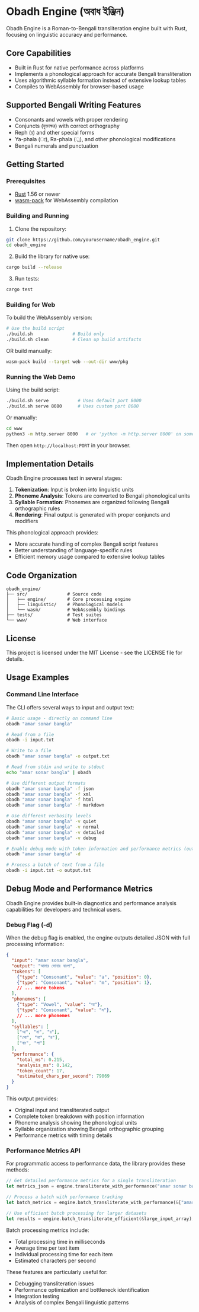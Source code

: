 # Obadh Engine (অবাধ ইঞ্জিন)

Obadh Engine is a Roman-to-Bengali transliteration engine built with Rust, focusing on linguistic accuracy and performance.

## Core Capabilities

- Built in Rust for native performance across platforms
- Implements a phonological approach for accurate Bengali transliteration
- Uses algorithmic syllable formation instead of extensive lookup tables
- Compiles to WebAssembly for browser-based usage

## Supported Bengali Writing Features

- Consonants and vowels with proper rendering
- Conjuncts (যুক্তাক্ষর) with correct orthography
- Reph (র্) and other special forms
- Ya-phala (্য), Ra-phala (্র), and other phonological modifications
- Bengali numerals and punctuation

## Getting Started

### Prerequisites

- [Rust](https://www.rust-lang.org/tools/install) 1.56 or newer
- [wasm-pack](https://rustwasm.github.io/wasm-pack/installer/) for WebAssembly compilation

### Building and Running

1. Clone the repository:

```bash
git clone https://github.com/yourusername/obadh_engine.git
cd obadh_engine
```

2. Build the library for native use:

```bash
cargo build --release
```

3. Run tests:

```bash
cargo test
```

### Building for Web

To build the WebAssembly version:

```bash
# Use the build script
./build.sh               # Build only
./build.sh clean         # Clean up build artifacts
```

OR build manually:

```bash
wasm-pack build --target web --out-dir www/pkg
```

### Running the Web Demo

Using the build script:

```bash
./build.sh serve           # Uses default port 8000
./build.sh serve 8080      # Uses custom port 8080
```

Or manually:

```bash
cd www
python3 -m http.server 8000   # or 'python -m http.server 8000' on some systems
```

Then open `http://localhost:PORT` in your browser.

## Implementation Details

Obadh Engine processes text in several stages:

1. **Tokenization**: Input is broken into linguistic units
2. **Phoneme Analysis**: Tokens are converted to Bengali phonological units
3. **Syllable Formation**: Phonemes are organized following Bengali orthographic rules
4. **Rendering**: Final output is generated with proper conjuncts and modifiers

This phonological approach provides:
- More accurate handling of complex Bengali script features
- Better understanding of language-specific rules
- Efficient memory usage compared to extensive lookup tables

## Code Organization

```
obadh_engine/
├── src/               # Source code
│   ├── engine/        # Core processing engine
│   ├── linguistic/    # Phonological models
│   └── wasm/          # WebAssembly bindings
├── tests/             # Test suites
└── www/               # Web interface
```

## License

This project is licensed under the MIT License - see the LICENSE file for details.

## Usage Examples

### Command Line Interface

The CLI offers several ways to input and output text:

```bash
# Basic usage - directly on command line
obadh "amar sonar bangla"

# Read from a file
obadh -i input.txt

# Write to a file
obadh "amar sonar bangla" -o output.txt

# Read from stdin and write to stdout
echo "amar sonar bangla" | obadh

# Use different output formats
obadh "amar sonar bangla" -f json
obadh "amar sonar bangla" -f xml
obadh "amar sonar bangla" -f html
obadh "amar sonar bangla" -f markdown

# Use different verbosity levels
obadh "amar sonar bangla" -v quiet
obadh "amar sonar bangla" -v normal
obadh "amar sonar bangla" -v detailed
obadh "amar sonar bangla" -v debug

# Enable debug mode with token information and performance metrics (outputs JSON)
obadh "amar sonar bangla" -d

# Process a batch of text from a file
obadh -i input.txt -o output.txt
```

## Debug Mode and Performance Metrics

Obadh Engine provides built-in diagnostics and performance analysis capabilities for developers and technical users.

### Debug Flag (-d)

When the debug flag is enabled, the engine outputs detailed JSON with full processing information:

```json
{
  "input": "amar sonar bangla",
  "output": "আমার সোনার বাংলা",
  "tokens": [
    {"type": "Consonant", "value": "a", "position": 0},
    {"type": "Consonant", "value": "m", "position": 1},
    // ... more tokens
  ],
  "phonemes": [
    {"type": "Vowel", "value": "আ"},
    {"type": "Consonant", "value": "ম"},
    // ... more phonemes
  ],
  "syllables": [
    ["আ", "মা", "র"],
    ["সো", "না", "র"],
    ["বাং", "লা"]
  ],
  "performance": {
    "total_ms": 0.215,
    "analysis_ms": 0.142,
    "token_count": 17,
    "estimated_chars_per_second": 79069
  }
}
```

This output provides:
- Original input and transliterated output
- Complete token breakdown with position information
- Phoneme analysis showing the phonological units
- Syllable organization showing Bengali orthographic grouping
- Performance metrics with timing details

### Performance Metrics API

For programmatic access to performance data, the library provides these methods:

```rust
// Get detailed performance metrics for a single transliteration
let metrics_json = engine.transliterate_with_performance("amar sonar bangla");

// Process a batch with performance tracking
let batch_metrics = engine.batch_transliterate_with_performance(&["amar", "sonar", "bangla"]);

// Use efficient batch processing for larger datasets
let results = engine.batch_transliterate_efficient(&large_input_array);
```

Batch processing metrics include:
- Total processing time in milliseconds
- Average time per text item
- Individual processing time for each item
- Estimated characters per second

These features are particularly useful for:
- Debugging transliteration issues
- Performance optimization and bottleneck identification
- Integration testing
- Analysis of complex Bengali linguistic patterns